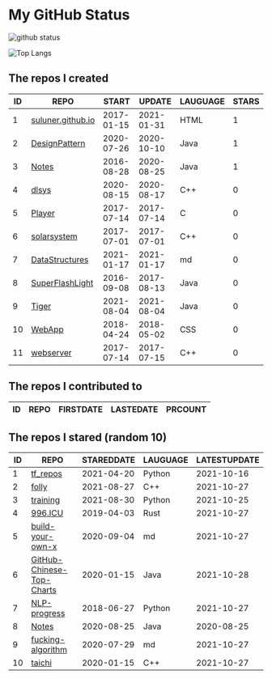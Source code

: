 # My GitHub Status

<img src="https://github-readme-stats-1.yihong0618.vercel.app/api?username=ThaddeusJiang&show_icons=true&&&hide_title=true&count_private=true" alt="github status" />

![Top Langs](https://github-readme-stats-1.yihong0618.vercel.app/api/top-langs/?username=ThaddeusJiang&layout=compact)

<!--START_SECTION:my_github-->
## The repos I created
| ID |                               REPO                                |   START    |   UPDATE   | LAUGUAGE | STARS |
|----|-------------------------------------------------------------------|------------|------------|----------|-------|
|  1 | [suluner.github.io](https://github.com/suluner/suluner.github.io) | 2017-01-15 | 2021-01-31 | HTML     |     1 |
|  2 | [DesignPattern](https://github.com/suluner/DesignPattern)         | 2020-07-26 | 2020-10-10 | Java     |     1 |
|  3 | [Notes](https://github.com/suluner/Notes)                         | 2016-08-28 | 2020-08-25 | Java     |     1 |
|  4 | [dlsys](https://github.com/suluner/dlsys)                         | 2020-08-15 | 2020-08-17 | C++      |     0 |
|  5 | [Player](https://github.com/suluner/Player)                       | 2017-07-14 | 2017-07-14 | C        |     0 |
|  6 | [solarsystem](https://github.com/suluner/solarsystem)             | 2017-07-01 | 2017-07-01 | C++      |     0 |
|  7 | [DataStructures](https://github.com/suluner/DataStructures)       | 2021-01-17 | 2021-01-17 | md       |     0 |
|  8 | [SuperFlashLight](https://github.com/suluner/SuperFlashLight)     | 2016-09-08 | 2017-08-13 | Java     |     0 |
|  9 | [Tiger](https://github.com/suluner/Tiger)                         | 2021-08-04 | 2021-08-04 | Java     |     0 |
| 10 | [WebApp](https://github.com/suluner/WebApp)                       | 2018-04-24 | 2018-05-02 | CSS      |     0 |
| 11 | [webserver](https://github.com/suluner/webserver)                 | 2017-07-14 | 2017-07-15 | C++      |     0 |

## The repos I contributed to
| ID | REPO | FIRSTDATE | LASTEDATE | PRCOUNT |
|----|------|-----------|-----------|---------|

## The repos I stared (random 10)
| ID |                                         REPO                                          | STAREDDATE | LAUGUAGE | LATESTUPDATE |
|----|---------------------------------------------------------------------------------------|------------|----------|--------------|
|  1 | [tf_repos](https://github.com/lambdaji/tf_repos)                                      | 2021-04-20 | Python   | 2021-10-16   |
|  2 | [folly](https://github.com/facebook/folly)                                            | 2021-08-27 | C++      | 2021-10-27   |
|  3 | [training](https://github.com/mlcommons/training)                                     | 2021-08-30 | Python   | 2021-10-25   |
|  4 | [996.ICU](https://github.com/996icu/996.ICU)                                          | 2019-04-03 | Rust     | 2021-10-27   |
|  5 | [build-your-own-x](https://github.com/danistefanovic/build-your-own-x)                | 2020-09-04 | md       | 2021-10-27   |
|  6 | [GitHub-Chinese-Top-Charts](https://github.com/kon9chunkit/GitHub-Chinese-Top-Charts) | 2020-01-15 | Java     | 2021-10-28   |
|  7 | [NLP-progress](https://github.com/sebastianruder/NLP-progress)                        | 2018-06-27 | Python   | 2021-10-27   |
|  8 | [Notes](https://github.com/suluner/Notes)                                             | 2020-08-25 | Java     | 2020-08-25   |
|  9 | [fucking-algorithm](https://github.com/labuladong/fucking-algorithm)                  | 2020-07-29 | md       | 2021-10-27   |
| 10 | [taichi](https://github.com/taichi-dev/taichi)                                        | 2020-01-15 | C++      | 2021-10-27   |

<!--END_SECTION:my_github-->